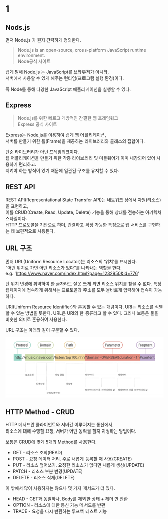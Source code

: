 # 1

## Nods.js

먼저 Node.js 가 뭔지 간략하게 정의한다.

> Node.js is an open-source, cross-platform JavaScript runtime environment.  
> Node공식 사이트

쉽게 말해 Node.js 는 JavaScript를 브라우저가 아니라,  
서버에서 사용할 수 있게 해주는 런타임(프로그램 실행 환경)이다.

즉 Node를 통해 다양한 JavaScript 애플리케이션을 실행할 수 있다.

## Express

> Node.js를 위한 빠르고 개방적인 간결한 웹 프레임워크  
> Express 공식 사이트

Express는 Node.js를 이용하여 쉽게 웹 어플리케이션,  
서버를 만들기 위한 틀(Frame)을 제공하는 라이브러리와 클래스의 집합이다.

단순 라이브러리가 아닌 프레임워크이다.  
웹 어플리케이션을 만들기 위한 각종 라이브러리 및 미들웨어가 이미 내장되어 있어 사용하기 편리하고.  
지켜야 하는 방식이 있기 때문에 일관된 구조를 유지할 수 있다.

## REST API

REST API(Representational State Transfer API)는 네트워크 상에서 자원(리소스)을 표현하고,  
이를 CRUD(Create, Read, Update, Delete) 기능을 통해 상태를 전송하는 아키텍처 스타일이다.  
HTTP 프로토콜을 기반으로 하며, 간결하고 확장 가능한 특징으로 웹 서비스를 구현하는 데 보편적으로 사용된다.

## URL 구조

먼저 URL(Uniform Resource Locator)는 리소스의 ‘위치’를 표시한다.  
”어떤 위치로 가면 어떤 리소스가 있다”를 나타내는 역할을 한다.  
e.g. '<https://www.naver.com/index.html?page=1232950&id=776>'

단 위치 변경에 취약하여 한 글자라도 잘못 쓰게 되면 리소스 위치를 찾을 수 없다.
특정 웹페이지에 접속하게 위해서는 프로토콜과 주소를 모두 올바르게 입력해야 접속이 가능하다.

URI(Uniform Resource Identifier)와 혼동할 수 있는 개념이다.
URI는 리소스를 식별할 수 있는 방법을 뜻한다.
URL은 URI의 한 종류라고 할 수 있다. 그러나 보통은 둘을 비슷한 의미로 혼용하여 사용한다.

URL 구조는 아래와 같이 구분할 수 있다.

![URL](/devRoad/FE/week04/URL.png)

## HTTP Method - CRUD

HTTP 메서드란 클라이언트와 서버간 이루어지는 통신에서,  
리소스에 대해 수행할 요청, 서버가 어떤 동작을 할지 지정하는 방법이다.

보통은 CRUD에 맞게 5개의 Method를 사용한다.

- GET - 리소스 조회(READ)
- POST - 요청 데이터 처리. 주로 새롭게 등록할 때 사용(CREATE)
- PUT - 리소스 덮어쓰기. 요청한 리소스가 없다면 새롭게 생성(UPDATE)
- PATCH - 리소스 부분 변경(UPDATE)
- DELETE - 리소스 삭제(DELETE)

이 밖에서 많이 사용하지는 않으나 몇 가지 메서드가 더 있다.

- HEAD - GET과 동일하나, Body를 제외한 상태 + 헤더 만 반환
- OPTION - 리소스에 대한 통신 가능 메서드를 반환
- TRACE - 요청을 다시 반환하는 루프백 테스트 기능
